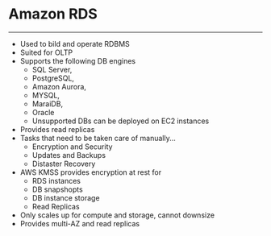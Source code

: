 # Amazon RDS
----
- Used to bild and operate RDBMS
- Suited for OLTP
- Supports the following DB engines
	- SQL Server, 
	- PostgreSQL, 
	- Amazon Aurora, 
	- MYSQL, 
	- MaraiDB, 
	- Oracle
	- Unsupported DBs can be deployed on EC2 instances
- Provides read replicas
- Tasks that need to be taken care of manually...
	- Encryption and Security
	- Updates and Backups
	- Distaster Recovery
- AWS KMSS provides encryption at rest for
	- RDS instances
	- DB snapshopts
	- DB instance storage
	- Read Replicas
- Only scales up for compute and storage, cannot downsize
- Provides multi-AZ and read replicas  